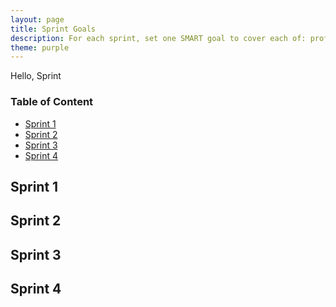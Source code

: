 ```yaml
---
layout: page
title: Sprint Goals
description: For each sprint, set one SMART goal to cover each of: professional practices (e.g. teamwork, client communication, ethical considerations), technical proficiency (e.g. framework challenges, ops challenges, source code control), Agile-ness (e.g. user stories, sprint management, scrum master). At the end of the sprint, provide evidence that you have met each goal. Warning! Do not set goals you can’t achieve!
theme: purple
---
```


Hello, Sprint
<br>
### Table of Content
  * [Sprint 1](#Sprint-1)
  * [Sprint 2](#Sprint-2)
  * [Sprint 3](#Sprint-3)
  * [Sprint 4](#Sprint-4)

## Sprint 1


## Sprint 2


## Sprint 3


## Sprint 4
